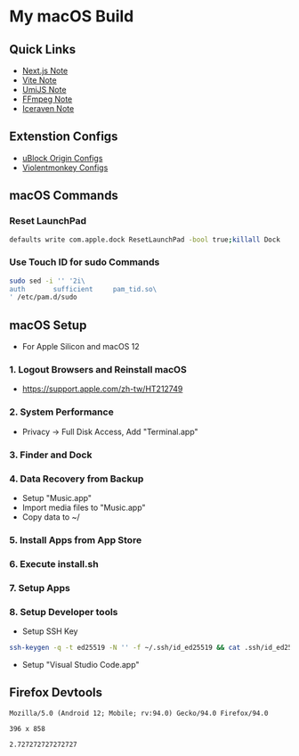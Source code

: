 # My macOS Build

## Quick Links

- [Next.js Note](NOTE_NEXTJS.md)
- [Vite Note](NOTE_VITEJS.md)
- [UmiJS Note](NOTE_UMIJS.md)
- [FFmpeg Note](NOTE_FFMPEG.md)
- [Iceraven Note](NOTE_ICERAVEN.md)

## Extenstion Configs

- [uBlock Origin Configs](https://raw.githubusercontent.com/Florencea/my-macos-build/main/configs/ublock-advanced.txt)
- [Violentmonkey Configs](https://github.com/Florencea/my-macos-build/raw/main/configs/violentmonkey-backup.zip)

## macOS Commands

### Reset LaunchPad

```bash
defaults write com.apple.dock ResetLaunchPad -bool true;killall Dock
```

### Use Touch ID for sudo Commands

```bash
sudo sed -i '' '2i\
auth       sufficient     pam_tid.so\
' /etc/pam.d/sudo
```

## macOS Setup

- For Apple Silicon and macOS 12

### 1. Logout Browsers and Reinstall macOS

- <https://support.apple.com/zh-tw/HT212749>

### 2. System Performance

- Privacy -> Full Disk Access, Add "Terminal.app"

### 3. Finder and Dock

### 4. Data Recovery from Backup

- Setup "Music.app"
- Import media files to "Music.app"
- Copy data to ~/

### 5. Install Apps from App Store

### 6. Execute install.sh

### 7. Setup Apps

### 8. Setup Developer tools

- Setup SSH Key

```bash
ssh-keygen -q -t ed25519 -N '' -f ~/.ssh/id_ed25519 && cat .ssh/id_ed25519.pub | pbcopy
```

- Setup "Visual Studio Code.app"

## Firefox Devtools

```text
Mozilla/5.0 (Android 12; Mobile; rv:94.0) Gecko/94.0 Firefox/94.0
```

```text
396 x 858
```

```text
2.727272727272727
```
